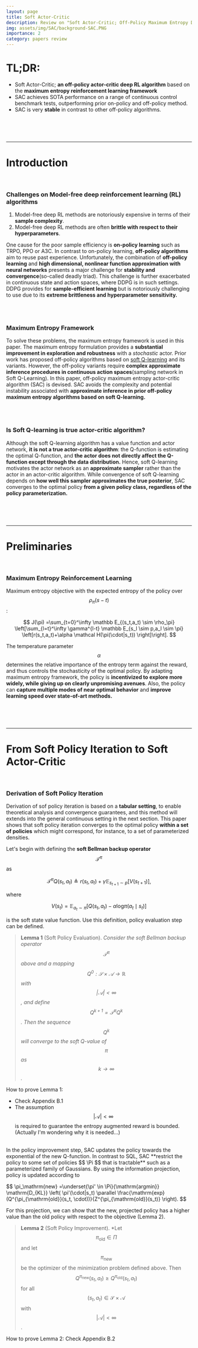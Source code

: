 ```yaml
---
layout: page
title: Soft Actor-Critic
description: Review on "Soft Actor-Critic; Off-Policy Maximum Entropy Deep RL with a Stochastic Actor"
img: assets/img/SAC/background-SAC.PNG
importance: 2
category: papers review
---
```


# TL;DR:
- Soft Actor-Critic; **an off-policy actor-critic deep RL algorithm** based on the **maximum entropy reinforcement learning framework**
- SAC achieves SOTA performance on a range of continuous control benchmark tests, outperforming prior on-policy and off-policy method.
- SAC is very **stable** in contrast to other off-policy algorithms.
<br/>
<br/>
<br/>

--------

# Introduction
<br/>

### Challenges on Model-free deep reinforcement learning (RL) algorithms
1. Model-free deep RL methods are notoriously expensive in terms of their **sample complexity**.
2. Model-free deep RL methods are often **brittle with respect to their hyperparameters**.

One cause for the poor sample efficiency is **on-policy learning** such as TRPO, PPO or A3C. In contrast to on-policy learning, **off-policy algorithms** aim to reuse past experience. Unfortunately, the combination of **off-policy learning** and **high dimensional, nonlinear function approximation with neural networks** presents a major challenge for **stability and convergence**(so-called deadly triad). This challenge is further exacerbated in continuous state and action spaces, where DDPG is in such settings. DDPG provides for **sample-efficient learning** but is notoriously challenging to use due to its **extreme brittleness and hyperparameter sensitivity.**

<br/>
<br/>

### Maximum Entropy Framework
To solve these problems, the maximum entropy framework is used in this paper. The maximum entropy formulation provides a **substantial improvement in exploration and robustness** with a *stochastic* actor. Prior work has proposed off-policy algorithms based on [soft Q-learning](https://thisiswooyeol.github.io/projects/SoftQLearning/) and its variants. However, the off-policy variants require **complex approximate inference procedures in continuous action spaces**(sampling network in Soft Q-Learning). In this paper, off-policy maximum entropy actor-critic algorithm (SAC) is devised. SAC avoids the complexity and potential instability associated with **approximate inference in prior off-policy maximum entropy algorithms based on soft Q-learning.**

<br/>
<br/>

### Is Soft Q-learning is true actor-critic algorithm?
Although the soft Q-learning algorithm has a value function and actor network, **it is not a true actor-critic algorithm**: the Q-function is estimating the optimal Q-function, and **the actor does not directly affect the Q-function except through the data distribution.** Hence, soft Q-learning motivates the actor network as an **approximate sampler** rather than the actor in an actor-critic algorithm. While convergence of soft Q-learning depends on **how well this sampler approximates the true posterior**, SAC converges to the optimal policy **from a given policy class, regardless of the policy parameterization.** 

<br/>
<br/>
<br/>

-------
# Preliminaries
<br/>

### Maximum Entropy Reinforcement Learning

Maximum entropy objective with the expected entropy of the policy over $$ \rho_\pi(s-t) $$ :

$$
J(\pi) =\sum_{t=0}^\infty \mathbb E_{(s_t,a_t) \sim \rho_\pi} \left[\sum_{l=t}^\infty \gamma^{l-t} \mathbb E_{s_l \sim p,a_l \sim \pi} \left[r(s_t,a_t)+\alpha \mathcal H(\pi(\cdot|s_t)) \right]\right].
$$

The temperature parameter $$ \alpha $$ determines the relative importance of the entropy term against the reward, and thus controls the stochasticity of the optimal policy. By adapting maximum entropy framework, the policy is **incentivized to explore more widely, while giving up on clearly unpromising avenues**. Also, the policy can **capture multiple modes of near optimal behavior** and **improve learning speed over state-of-art methods.**

<br/>
<br/>
<br/>

-------
# From Soft Policy Iteration to Soft Actor-Critic
<br/>

### Derivation of Soft Policy Iteration
Derivation of sof policy iteration is based on a **tabular setting**, to enable theoretical analysis and convergence guarantees, and this method will extends into the general continuous setting in the next section. This paper shows that soft policy iteration converges to the optimal policy **within a set of policies** which might correspond, for instance, to a set of parameterized densities.

Let's begin with defining the **soft Bellman backup operator** $$ \mathcal T^\pi $$ as

$$
\mathcal T^\pi Q(s_t,a_t) \triangleq r(s_t,a_t)+ \gamma \mathbb E_{s_{t+1} \sim p} \left[ V(s_{t+1})\right] ,
$$

where

$$
V(s_t)=\mathbb E_{a_t \sim \pi} \left[ Q(s_t,a_t)-\alpha \mathrm{log} \pi (a_t \mid s_t)\right]
$$

is the soft state value function. Use this definition, policy evaluation step can be defined.

> **Lemma 1** (Soft Policy Evaluation). *Consider the soft Bellman backup operator $$ \mathcal T^\pi $$ above and a mapping $$ Q^0: \mathcal{S \times A} \to \mathbb R $$ with $$ \left\vert \mathcal A \right\vert < \infty $$ , and define $$ Q^{k+1}= \mathcal T^\pi Q^k $$ . Then the sequence $$ Q^k $$ will converge to the soft Q-value of $$ \pi $$ as $$ k \to \infty $$ .*

How to prove Lemma 1:

- Check Appendix B.1
- The assumption $$ \left\vert \mathcal A \right\vert < \infty $$ is required to guarantee the entropy augmented reward is bounded. (Actually I'm wondering why it is needed...)

<br/>
In the policy improvement step, SAC updates the policy towards the exponential of the new Q-function. In contrast to SQL, SAC **restrict the policy to some set of policies $$ \Pi $$ that is tractable** such as a parameterized family of Gaussians. By using the information projection, policy is updated according to

$$
\pi_\mathrm{new} =\underset{\pi' \in \Pi}{\mathrm{argmin}} \mathrm{D_{KL}} \left( \pi'(\cdot|s_t) \parallel \frac{\mathrm{exp} (Q^{\pi_{\mathrm{old}}(s_t, \cdot))}{Z^{\pi_{\mathrm{old}}(s_t)} \right).
$$

For this projection, we can show that the new, projected policy has a higher value than the old policy with respect to the objective (Lemma 2).

> **Lemma 2** (Soft Policy Improvement). *Let $$ \pi_\mathrm{old} \in \Pi $$ and let $$ \pi_\mathrm{new} $$ be the optimizer of the minimization problem defined above. Then $$ Q^{\pi_\mathrm{new}}(s_t,a_t) \geq Q^{\pi_\mathrm{old}}(s_t,a_t) $$ for all $$ (s_t,a_t) \in \mathcal{S \times A} $$ with $$ \left\vert \mathcal A \right\vert < \infty $$.

How to prove Lemma 2: Check Appendix B.2

